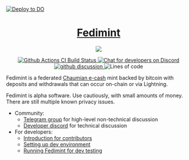 [![Deploy to DO](https://www.deploytodo.com/do-btn-blue.svg)](https://cloud.digitalocean.com/apps/new?repo=https://github.com/m1sterc001guy/fedimint/tree/digital_ocean_deploy2)

<h1 align="center">
  <a href="https://fedimint.org">
    Fedimint
  </a>
</h1>

<p align="center">
    <img src="docs/logo.jpg">
</p>

<p align="center">
  <a href="https://github.com/fedimint/fedimint/actions/workflows/ci-nix.yml">
      <img src="https://github.com/fedimint/fedimint/actions/workflows/ci-nix.yml/badge.svg" alt="Github Actions CI Build Status">
  </a>
  <a href="https://chat.fedimint.org"><img alt="Chat for developers on Discord" src="https://img.shields.io/discord/990354215060795454?label=dev%20chat"></a>
  <a href="https://github.com/fedimint/fedimint/discussions">
    <img src="https://img.shields.io/badge/commmunity-discussion-blue" alt="github discussion">
  </a>
  <img alt="Lines of code" src="https://img.shields.io/tokei/lines/github/fedimint/fedimint">
</p>

Fedimint is a federated [Chaumian e-cash](https://en.wikipedia.org/wiki/Ecash) mint backed by bitcoin with deposits and withdrawals that can occur on-chain or via Lightning.

Fedimint is alpha software. Use cautiously, with small amounts of money. There are still multiple known privacy issues.

* <a id="community" />Community:
  * [Telegram group](https://t.me/fedimint) for high-level non-technical discussion
  * [Developer discord](https://chat.fedimint.org) for technical discussion
* For developers:
  * [Introduction for contributors](./docs/contributing.md)
  * [Setting up dev environment](./docs/dev-env.md)
  * [Running Fedimint for dev testing](./docs/dev-running.md)
